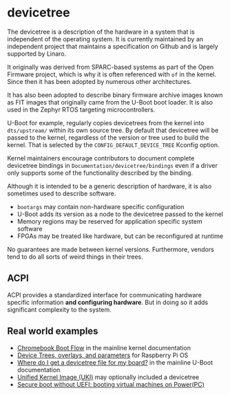 # devicetree

The devicetree is a description of the hardware in a system that is independent
of the operating system. It is currently maintained by an independent project
that maintains a specification on Github and is largely supported by Linaro.

It originally was derived from SPARC-based systems as part of the Open Firmware
project, which is why it is often referenced with `of` in the kernel. Since
then it has been adopted by numerous other architectures.

It has also been adopted to describe binary firmware archive images known as
FIT images that originally came from the U-Boot boot loader. It is also used in
the Zephyr RTOS targeting microcontrollers.

U-Boot for example, regularly copies devicetrees from the kernel into
`dts/upstream/` within its own source tree. By default that devicetree will be
passed to the kernel, regardless of the version or tree used to build the
kernel. That is selected by the `CONFIG_DEFAULT_DEVICE_TREE` Kconfig option.

Kernel maintainers encourage contributors to document complete devicetree
bindings in `Documentation/devicetree/bindings` even if a driver only supports
some of the functionality described by the binding.

Although it is intended to be a generic description of hardware, it is also
sometimes used to describe software.

- `bootargs` may contain non-hardware specific configuration
- U-Boot adds its version as a node to the devicetree passed to the kernel
- Memory regions may be reserved for application specific system software
- FPGAs may be treated like hardware, but can be reconfigured at runtime

No guarantees are made between kernel versions. Furthermore, vendors tend to do
all sorts of weird things in their trees.

## ACPI

ACPI provides a standardized interface for communicating hardware specific
information **and configuring hardware**. But in doing so it adds significant
complexity to the system.

## Real world examples

- [Chromebook Boot
  Flow](https://docs.kernel.org/arch/arm/google/chromebook-boot-flow.html) in
  the mainline kernel documentation
- [Device Trees, overlays, and
  parameters](https://www.raspberrypi.com/documentation/computers/configuration.html#device-trees-overlays-and-parameters)
  for Raspberry Pi OS
- [Where do I get a devicetree file for my
  board?](https://docs.u-boot.org/en/latest/develop/devicetree/control.html#where-do-i-get-a-devicetree-file-for-my-board)
  in the mainline U-Boot documentation
- [Unified Kernel Image
  (UKI)](https://uapi-group.org/specifications/specs/unified_kernel_image/) may
  optionally included a devicetree
- [Secure boot without UEFI: booting virtual machines on
  Power(PC)](https://archive.fosdem.org/2021/schedule/event/firmware_sbwubvop/)
